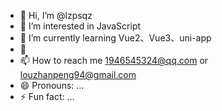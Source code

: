 - 👋 Hi, I’m @lzpsqz
- 👀 I’m interested in JavaScript
- 🌱 I’m currently learning Vue2、Vue3、uni-app
- 💞️ 
- 📫 How to reach me 1946545324@qq.com or louzhanpeng94@gmail.com
- 😄 Pronouns: ...
- ⚡ Fun fact: ...

<!---
lzpsqz/lzpsqz is a ✨ special ✨ repository because its `README.md` (this file) appears on your GitHub profile.
You can click the Preview link to take a look at your changes.
--->
